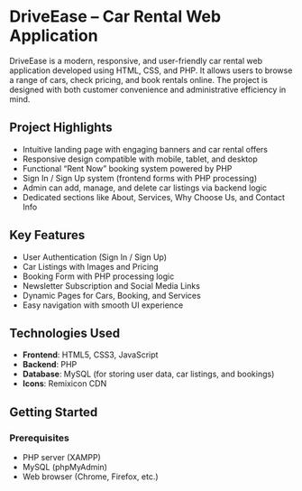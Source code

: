 # DriveEase – Car Rental Web Application

DriveEase is a modern, responsive, and user-friendly car rental web application developed using HTML, CSS, and PHP. It allows users to browse a range of cars, check pricing, and book rentals online. The project is designed with both customer convenience and administrative efficiency in mind.

## Project Highlights

- Intuitive landing page with engaging banners and car rental offers
- Responsive design compatible with mobile, tablet, and desktop
- Functional “Rent Now” booking system powered by PHP
- Sign In / Sign Up system (frontend forms with PHP processing)
- Admin can add, manage, and delete car listings via backend logic
- Dedicated sections like About, Services, Why Choose Us, and Contact Info

## Key Features

- User Authentication (Sign In / Sign Up)
- Car Listings with Images and Pricing
- Booking Form with PHP processing logic
- Newsletter Subscription and Social Media Links
- Dynamic Pages for Cars, Booking, and Services
- Easy navigation with smooth UI experience

## Technologies Used

- **Frontend**: HTML5, CSS3, JavaScript
- **Backend**: PHP 
- **Database**: MySQL (for storing user data, car listings, and bookings)
- **Icons**: Remixicon CDN

## Getting Started

### Prerequisites

- PHP server (XAMPP)
- MySQL (phpMyAdmin)
- Web browser (Chrome, Firefox, etc.)

